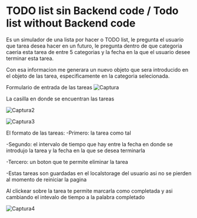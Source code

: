 # TODO list sin Backend code / Todo list without Backend code 
Es un simulador de una lista por hacer o TODO list, le pregunta el usuario que tarea desea hacer en un futuro, le pregunta dentro de que categoria caeria esta tarea de entre 5 categorias y la fecha en la que el usuario desee terminar esta tarea. 

Con esa informacion me generara un nuevo objeto que sera introducido en el objeto de las tarea, especificamente en la categoria selecionada.

Formulario de entrada de las tareas
![Captura](https://user-images.githubusercontent.com/97003110/184210243-abe93f39-c131-4339-a94a-570da3f38380.PNG)

La casilla en donde se encuentran las tareas

![Captura2](https://user-images.githubusercontent.com/97003110/184210430-a0777407-3c44-4c92-ba65-d17d89ec4168.PNG)

![Captura3](https://user-images.githubusercontent.com/97003110/184210610-d912ffcb-6acc-4f0d-a931-5127bf5e71b5.PNG)

El formato de las tareas:
-Primero: la tarea como tal

-Segundo: el intervalo de tiempo que hay entre la fecha en donde se introdujo la tarea y la fecha en la que se desea terminarla

-Tercero: un boton que te permite eliminar la tarea

-Estas tareas son guardadas en el localstorage del usuario asi no se pierden al momento de reiniciar la pagina

Al clickear sobre la tarea te permite marcarla como completada y asi cambiando el intevalo de tiempo a la palabra completado 

![Captura4](https://user-images.githubusercontent.com/97003110/184211290-3015303d-8835-43e0-a1d9-9eaadb6db812.PNG)


